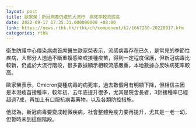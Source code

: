 ```yaml
---
layout: post
title: 歐家榮：新冠病毒仍處於大流行　病死率較流感高
date: 2022-09-17 17:35:31.000000000 +08:00
link: https://news.rthk.hk/rthk/ch/component/k2/1667260-20220917.htm
categories: rthk
---
```


衞生防護中心傳染病處首席醫生歐家榮表示，流感病毒存在已久，是常見的季節性疾病，大部分人透過不斷重複感染或接種疫苗，得到一定程度保護，但新冠病毒比較新，仍處於大流行階段，很多數據顯示相較流感嚴重，本地數據亦反映病死率較高。

歐家榮表示，Omicron變種病毒的病死率，過去數個月有明顯下降，但相信主因是本港疫苗接種率，較年初、去年底提升很多，尤其是院舍長者，3針接種率已經超過7成，再加上有口服抗病毒藥物，以及各類防控措施。

他認為，新冠病毒要變成輕微疾病，社會整體免疫力要再提升，尤其是一老一幼，但暫時未到這個階段。
